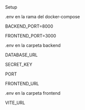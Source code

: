 
<p>Setup</p>

<p>.env en la rama del docker-compose</p>
<p>BACKEND_PORT=8000</p>
<p>FRONTEND_PORT=3000</p>



<p>.env en la carpeta backend</p>
<p>DATABASE_URL</p>
<p>SECRET_KEY</p>
<p>PORT</p>
<p>FRONTEND_URL</p>



<p>.env en la carpeta frontend</p>
<p>VITE_URL</p>